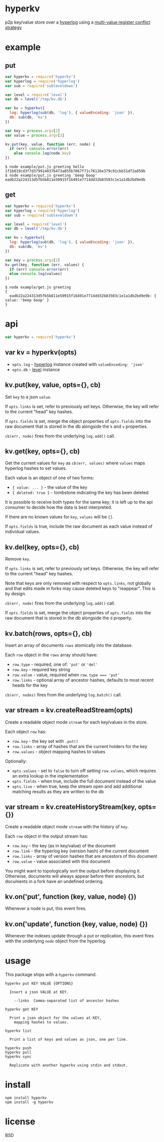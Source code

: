 # hyperkv

p2p key/value store over a [hyperlog][1]
using a [multi-value register conflict strategy][2]

[1]: https://npmjs.com/package/hyperlog
[2]: https://en.wikipedia.org/wiki/Conflict-free_replicated_data_type#Others

# example

## put

``` js
var hyperkv = require('hyperkv')
var hyperlog = require('hyperlog')
var sub = require('subleveldown')

var level = require('level')
var db = level('/tmp/kv.db')

var kv = hyperkv({
  log: hyperlog(sub(db, 'log'), { valueEncoding: 'json' }),
  db: sub(db, 'kv')
})

var key = process.argv[2]
var value = process.argv[3]

kv.put(key, value, function (err, node) {
  if (err) console.error(err)
	else console.log(node.key)
})
```

```
$ node example/put.js greeting hello
1f1b819cd3f7d379914037b473a855b7867f71c76126e379c91cbb31df2a859b
$ node example/put.js greeting 'beep boop'
eadb22a224313d5fb5b811e50915f16491e7714dd32b83503c1e1a1db2bd9e9b
```

## get

``` js
var hyperkv = require('hyperkv')
var hyperlog = require('hyperlog')
var sub = require('subleveldown')

var level = require('level')
var db = level('/tmp/kv.db')

var kv = hyperkv({
  log: hyperlog(sub(db, 'log'), { valueEncoding: 'json' }),
  db: sub(db, 'kv')
})

var key = process.argv[2]
kv.get(key, function (err, values) {
  if (err) console.error(err)
  else console.log(values)
})
```

```
$ node example/get.js greeting
{
  eadb22a224313d5fb5b811e50915f16491e7714dd32b83503c1e1a1db2bd9e9b: { value: 'beep boop' }
}
```

# api

``` js
var hyperkv = require('hyperkv')
```

## var kv = hyperkv(opts)

* `opts.log` - [hyperlog](https://npmjs.org/package/hyperlog) instance created
with `valueEncoding: 'json'`
* `opts.db` - [level](https://npmjs.com/package/level) instance

## kv.put(key, value, opts={}, cb)

Set `key` to a json `value`.

If `opts.links` is set, refer to previously set keys. Otherwise, the key will
refer to the current "head" key hashes.

If `opts.fields` is set, merge the object properties of `opts.fields` into the
raw document that is stored in the db alongside the `k` and `v` properties.

`cb(err, node)` fires from the underlying `log.add()` call.

## kv.get(key, opts={}, cb)

Get the current values for `key` as `cb(err, values)` where `values` maps
hyperlog hashes to set values.

Each value is an object of one of two forms:

- `{ value: ... }` - the value of the key
- `{ deleted: true }` - tombstone indicating the key has been deleted

It is possible to receive both types for the same key; it is left up to the api
consumer to decide how the data is best interpreted.

If there are no known values for `key`, `values` will be `{}`.

If `opts.fields` is true, include the raw document as each value instead of
individual values.

## kv.del(key, opts={}, cb)

Remove `key`.

If `opts.links` is set, refer to previously set keys. Otherwise, the key will
refer to the current "head" key hashes.

Note that keys are only removed with respect to `opts.links`, not globally and
that edits made in forks may cause deleted keys to "reappear". This is by
design.

`cb(err, node)` fires from the underlying `log.add()` call.

If `opts.fields` is set, merge the object properties of `opts.fields` into the
raw document that is stored in the db alongside the `d` property.

## kv.batch(rows, opts={}, cb)

Insert an array of documents `rows` atomically into the database.

Each `row` object in the `rows` array should have:

* `row.type` - required, one of: `'put'` or `'del'`
* `row.key` - required key string
* `row.value` - value, required when `row.type === 'put'`
* `row.links` - optional array of ancestor hashes, defaults to most recent heads
for the key

`cb(err, nodes)` fires from the underlying `log.batch()` call.

## var stream = kv.createReadStream(opts)

Create a readable object mode `stream` for each key/values in the store.

Each object `row` has:

* `row.key` - the key set with `.put()`
* `row.links` - array of hashes that are the current holders for the key
* `row.values` - object mapping hashes to values

Optionally:

* `opts.values` - set to `false` to turn off setting `row.values`, which
requires an extra lookup in the implementation
* `opts.fields` - when true, include the full document instead of the value
* `opts.live` - when true, keep the stream open and add additional matching
results as they are written to the db

## var stream = kv.createHistoryStream(key, opts={})

Create a readable object mode `stream` with the history of `key`.

Each `row` object in the output stream has:

* `row.key` - the key (as in key/value) of the document
* `row.link` - the hyperlog key (version hash) of the current document
* `row.links` - array of version hashes that are ancestors of this document
* `row.value` - value associated with this document

You might want to topologically sort the output before displaying it.
Otherwise, documents will always appear before their ancestors, but documents in
a fork have an undefined ordering.

## kv.on('put', function (key, value, node) {})

Whenever a node is put, this event fires.

## kv.on('update', function (key, value, node) {})

Whenever the indexes update through a put or replication, this event fires with
the underlying `node` object from the hyperlog.

# usage

This package ships with a `hyperkv` command.

```
hyperkv put KEY VALUE {OPTIONS}

  Insert a json VALUE at KEY.

	--links  Comma-separated list of ancestor hashes

hyperkv get KEY

  Print a json object for the values at KEY,
	mapping hashes to values.

hyperkv list

  Print a list of keys and values as json, one per line.

hyperkv push
hyperkv pull
hyperkv sync

  Replicate with another hyperkv using stdin and stdout.

```

# install

```
npm install hyperkv
npm install -g hyperkv
```

# license

BSD
